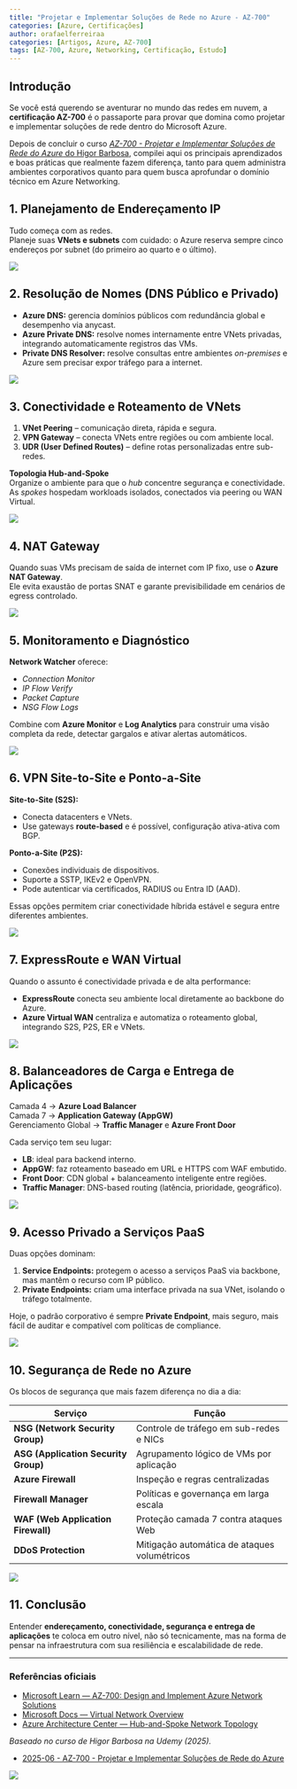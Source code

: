 ```yaml
---
title: "Projetar e Implementar Soluções de Rede no Azure - AZ-700"
categories: [Azure, Certificações]
author: orafaelferreiraa
categories: [Artigos, Azure, AZ-700]
tags: [AZ-700, Azure, Networking, Certificação, Estudo]
---
```


## Introdução

Se você está querendo se aventurar no mundo das redes em nuvem, a **certificação AZ-700** é o passaporte para provar que domina como projetar e implementar soluções de rede dentro do Microsoft Azure.

Depois de concluir o curso [*AZ-700 - Projetar e Implementar Soluções de Rede do Azure* do Higor Barbosa](https://www.udemy.com/course/az-700-vnet/), compilei aqui os principais aprendizados e boas práticas que realmente fazem diferença, tanto para quem administra ambientes corporativos quanto para quem busca aprofundar o domínio técnico em Azure Networking.


## 1. Planejamento de Endereçamento IP

Tudo começa com as redes.  
Planeje suas **VNets e subnets** com cuidado: o Azure reserva sempre cinco endereços por subnet (do primeiro ao quarto e o último).  

![](https://stoblobcertificados011.blob.core.windows.net/imagens-blog/artigos/700/01.png)


## 2. Resolução de Nomes (DNS Público e Privado)

- **Azure DNS:** gerencia domínios públicos com redundância global e desempenho via anycast.  
- **Azure Private DNS:** resolve nomes internamente entre VNets privadas, integrando automaticamente registros das VMs.  
- **Private DNS Resolver:** resolve consultas entre ambientes *on-premises* e Azure sem precisar expor tráfego para a internet.

![](https://stoblobcertificados011.blob.core.windows.net/imagens-blog/artigos/700/02.png)


## 3. Conectividade e Roteamento de VNets

1. **VNet Peering** – comunicação direta, rápida e segura.  
2. **VPN Gateway** – conecta VNets entre regiões ou com ambiente local.  
3. **UDR (User Defined Routes)** – define rotas personalizadas entre sub-redes.

**Topologia Hub-and-Spoke**  
Organize o ambiente para que o *hub* concentre segurança e conectividade. As *spokes* hospedam workloads isolados, conectados via peering ou WAN Virtual.

![](https://stoblobcertificados011.blob.core.windows.net/imagens-blog/artigos/700/03.png)

## 4. NAT Gateway

Quando suas VMs precisam de saída de internet com IP fixo, use o **Azure NAT Gateway**.  
Ele evita exaustão de portas SNAT e garante previsibilidade em cenários de egress controlado.

![](https://stoblobcertificados011.blob.core.windows.net/imagens-blog/artigos/700/04.png)

## 5. Monitoramento e Diagnóstico

**Network Watcher** oferece:
- *Connection Monitor*  
- *IP Flow Verify*  
- *Packet Capture*  
- *NSG Flow Logs*

Combine com **Azure Monitor** e **Log Analytics** para construir uma visão completa da rede, detectar gargalos e ativar alertas automáticos.

![](https://stoblobcertificados011.blob.core.windows.net/imagens-blog/artigos/700/05.png)

## 6. VPN Site-to-Site e Ponto-a-Site

**Site-to-Site (S2S):**
- Conecta datacenters e VNets.  
- Use gateways **route-based** e é possível, configuração ativa-ativa com BGP.  

**Ponto-a-Site (P2S):**
- Conexões individuais de dispositivos.  
- Suporte a SSTP, IKEv2 e OpenVPN.  
- Pode autenticar via certificados, RADIUS ou Entra ID (AAD).

Essas opções permitem criar conectividade híbrida estável e segura entre diferentes ambientes.

![](https://stoblobcertificados011.blob.core.windows.net/imagens-blog/artigos/700/06.png)

## 7. ExpressRoute e WAN Virtual

Quando o assunto é conectividade privada e de alta performance:
- **ExpressRoute** conecta seu ambiente local diretamente ao backbone do Azure.
- **Azure Virtual WAN** centraliza e automatiza o roteamento global, integrando S2S, P2S, ER e VNets.

![](https://stoblobcertificados011.blob.core.windows.net/imagens-blog/artigos/700/07.png)

## 8. Balanceadores de Carga e Entrega de Aplicações

Camada 4 → **Azure Load Balancer**  
Camada 7 → **Application Gateway (AppGW)**  
Gerenciamento Global → **Traffic Manager** e **Azure Front Door**

Cada serviço tem seu lugar:
- **LB**: ideal para backend interno.  
- **AppGW**: faz roteamento baseado em URL e HTTPS com WAF embutido.  
- **Front Door**: CDN global + balanceamento inteligente entre regiões.  
- **Traffic Manager**: DNS-based routing (latência, prioridade, geográfico).

![](https://stoblobcertificados011.blob.core.windows.net/imagens-blog/artigos/700/08.png)

## 9. Acesso Privado a Serviços PaaS

Duas opções dominam:
1. **Service Endpoints:** protegem o acesso a serviços PaaS via backbone, mas mantêm o recurso com IP público.  
2. **Private Endpoints:** criam uma interface privada na sua VNet, isolando o tráfego totalmente.

Hoje, o padrão corporativo é sempre **Private Endpoint**, mais seguro, mais fácil de auditar e compatível com políticas de compliance.

![](https://stoblobcertificados011.blob.core.windows.net/imagens-blog/artigos/700/09.png)

## 10. Segurança de Rede no Azure

Os blocos de segurança que mais fazem diferença no dia a dia:

| Serviço | Função |
|----------|--------|
| **NSG (Network Security Group)** | Controle de tráfego em sub-redes e NICs |
| **ASG (Application Security Group)** | Agrupamento lógico de VMs por aplicação |
| **Azure Firewall** | Inspeção e regras centralizadas |
| **Firewall Manager** | Políticas e governança em larga escala |
| **WAF (Web Application Firewall)** | Proteção camada 7 contra ataques Web |
| **DDoS Protection** | Mitigação automática de ataques volumétricos |

![](https://stoblobcertificados011.blob.core.windows.net/imagens-blog/artigos/700/10.png)

## 11. Conclusão

Entender **endereçamento, conectividade, segurança e entrega de aplicações** te coloca em outro nível, não só tecnicamente, mas na forma de pensar na infraestrutura com sua resiliência e escalabilidade de rede.

---

### Referências oficiais

- [Microsoft Learn — AZ-700: Design and Implement Azure Network Solutions](https://learn.microsoft.com/certifications/exams/az-700/)
- [Microsoft Docs — Virtual Network Overview](https://learn.microsoft.com/azure/virtual-network/virtual-networks-overview)
- [Azure Architecture Center — Hub-and-Spoke Network Topology](https://learn.microsoft.com/azure/architecture/reference-architectures/hybrid-networking/hub-spoke)

*Baseado no curso de Higor Barbosa na Udemy (2025).*


- [2025-06 - AZ-700 - Projetar e Implementar Soluções de Rede do Azure](https://www.udemy.com/certificate/UC-49bfc006-aeb5-476d-8083-229aac73cd8f/)

![](https://stoblobcertificados011.blob.core.windows.net/imagens-blog/artigos/700/certificado.png)